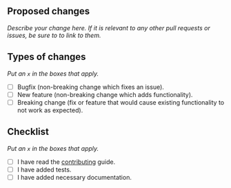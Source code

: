 ## Proposed changes

_Describe your change here. If it is relevant to any other pull requests or issues, be sure to to link to them._

## Types of changes

_Put an `x` in the boxes that apply._

- [ ] Bugfix (non-breaking change which fixes an issue).
- [ ] New feature (non-breaking change which adds functionality).
- [ ] Breaking change (fix or feature that would cause existing functionality to not work as expected).

## Checklist

_Put an `x` in the boxes that apply._

- [ ] I have read the [contributing](https://github.com/uwreact/shire/blob/master/CONTRIBUTING.md) guide.
- [ ] I have added tests.
- [ ] I have added necessary documentation.
